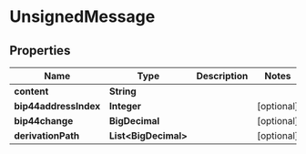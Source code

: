 

# UnsignedMessage


## Properties

| Name | Type | Description | Notes |
|------------ | ------------- | ------------- | -------------|
|**content** | **String** |  |  |
|**bip44addressIndex** | **Integer** |  |  [optional] |
|**bip44change** | **BigDecimal** |  |  [optional] |
|**derivationPath** | **List&lt;BigDecimal&gt;** |  |  [optional] |



